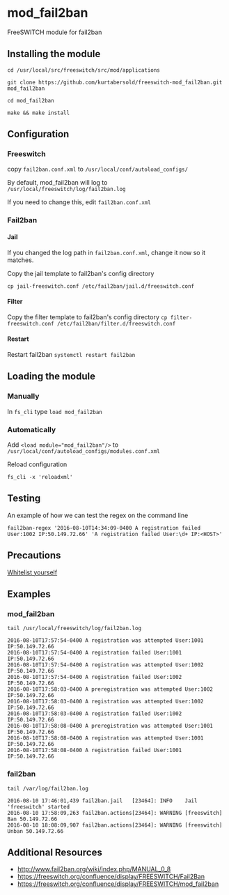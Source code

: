# mod_fail2ban
FreeSWITCH module for fail2ban

## Installing the module

`cd /usr/local/src/freeswitch/src/mod/applications`

`git clone https://github.com/kurtabersold/freeswitch-mod_fail2ban.git mod_fail2ban`

`cd mod_fail2ban`

`make && make install`


## Configuration

### Freeswitch

copy `fail2ban.conf.xml` to `/usr/local/conf/autoload_configs/`

By default, mod_fail2ban will log to `/usr/local/freeswitch/log/fail2ban.log`

If you need to change this, edit `fail2ban.conf.xml`


### Fail2ban


#### Jail

If you changed the log path in `fail2ban.conf.xml`, change it now so it matches.

Copy the jail template to fail2ban's config directory

`cp jail-freeswitch.conf /etc/fail2ban/jail.d/freeswitch.conf`


#### Filter

Copy the filter template to fail2ban's config directory
`cp filter-freeswitch.conf /etc/fail2ban/filter.d/freeswitch.conf`


#### Restart

Restart fail2ban
`systemctl restart fail2ban`


## Loading the module

### Manually

In `fs_cli` type `load mod_fail2ban`

### Automatically

Add `<load module="mod_fail2ban"/>` to `/usr/local/conf/autoload_configs/modules.conf.xml`

Reload configuration

`fs_cli -x 'reloadxml'`


## Testing

An example of how we can test the regex on the command line

`fail2ban-regex '2016-08-10T14:34:09-0400 A registration failed User:1002 IP:50.149.72.66' 'A registration failed User:\d+ IP:<HOST>'`


## Precautions

[Whitelist yourself](http://www.fail2ban.org/wiki/index.php/Whitelist)


## Examples

### mod_fail2ban

`tail /usr/local/freeswitch/log/fail2ban.log`
```
2016-08-10T17:57:54-0400 A registration was attempted User:1001 IP:50.149.72.66
2016-08-10T17:57:54-0400 A registration failed User:1001 IP:50.149.72.66
2016-08-10T17:57:54-0400 A registration was attempted User:1002 IP:50.149.72.66
2016-08-10T17:57:54-0400 A registration failed User:1002 IP:50.149.72.66
2016-08-10T17:58:03-0400 A preregistration was attempted User:1002 IP:50.149.72.66
2016-08-10T17:58:03-0400 A registration was attempted User:1002 IP:50.149.72.66
2016-08-10T17:58:03-0400 A registration failed User:1002 IP:50.149.72.66
2016-08-10T17:58:08-0400 A preregistration was attempted User:1001 IP:50.149.72.66
2016-08-10T17:58:08-0400 A registration was attempted User:1001 IP:50.149.72.66
2016-08-10T17:58:08-0400 A registration failed User:1001 IP:50.149.72.66
```

### fail2ban

`tail /var/log/fail2ban.log`
```
2016-08-10 17:46:01,439 fail2ban.jail   [23464]: INFO    Jail 'freeswitch' started
2016-08-10 17:58:09,263 fail2ban.actions[23464]: WARNING [freeswitch] Ban 50.149.72.66
2016-08-10 18:08:09,907 fail2ban.actions[23464]: WARNING [freeswitch] Unban 50.149.72.66
```

## Additional Resources
* http://www.fail2ban.org/wiki/index.php/MANUAL_0_8
* https://freeswitch.org/confluence/display/FREESWITCH/Fail2Ban
* https://freeswitch.org/confluence/display/FREESWITCH/mod_fail2ban
